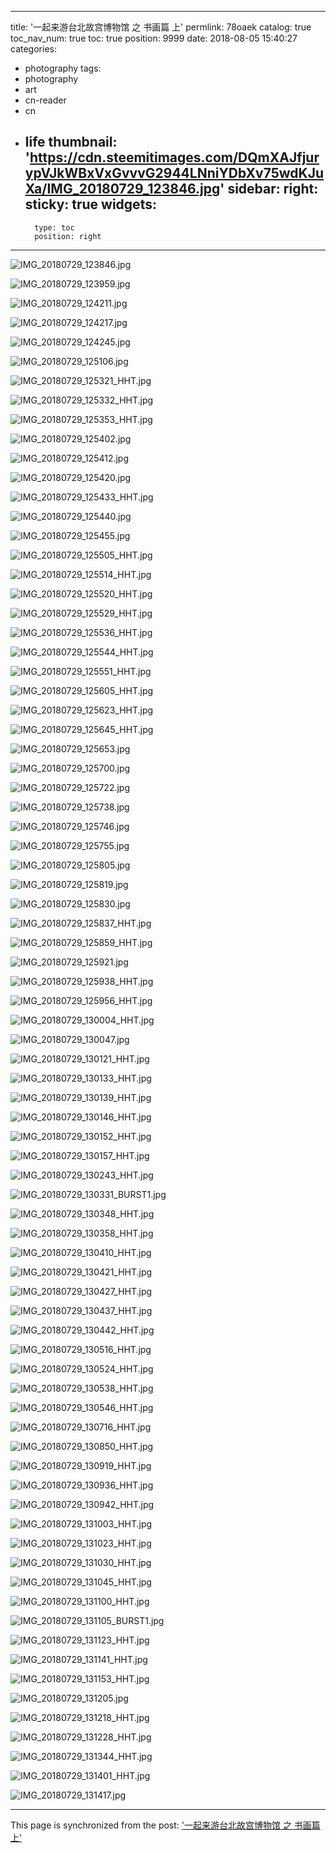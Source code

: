 
---
title: '一起来游台北故宫博物馆 之 书画篇 上'
permlink: 78oaek
catalog: true
toc_nav_num: true
toc: true
position: 9999
date: 2018-08-05 15:40:27
categories:
- photography
tags:
- photography
- art
- cn-reader
- cn
- life
thumbnail: 'https://cdn.steemitimages.com/DQmXAJfjurypVJkWBxVxGvvvG2944LNniYDbXv75wdKJuXa/IMG_20180729_123846.jpg'
sidebar:
    right:
        sticky: true
widgets:
    -
        type: toc
        position: right
---


![IMG_20180729_123846.jpg](https://cdn.steemitimages.com/DQmXAJfjurypVJkWBxVxGvvvG2944LNniYDbXv75wdKJuXa/IMG_20180729_123846.jpg)

![IMG_20180729_123959.jpg](https://cdn.steemitimages.com/DQmTLxWk8hGrDRHd3ZK3a8SXnnqEnTFDJ9VpTED34yHgV6U/IMG_20180729_123959.jpg)

![IMG_20180729_124211.jpg](https://cdn.steemitimages.com/DQmUHwJ2fS4q9ahd6TQjRncKb3ZdzjYA989VNxSGREAtQWA/IMG_20180729_124211.jpg)

![IMG_20180729_124217.jpg](https://cdn.steemitimages.com/DQmeGRCZiqbBMyhHvUq2kG8vrpRn7kyH1Gj3wi9PfnC54Zy/IMG_20180729_124217.jpg)

![IMG_20180729_124245.jpg](https://cdn.steemitimages.com/DQmS8zUqmBZDmkdsnb74NdioDutY8rsVyesVEgi44jfd4DW/IMG_20180729_124245.jpg)

![IMG_20180729_125106.jpg](https://cdn.steemitimages.com/DQmNfHBLbHsK5eXWZTosQHrdZmWbZCe371XojGoFUqfno8V/IMG_20180729_125106.jpg)

![IMG_20180729_125321_HHT.jpg](https://cdn.steemitimages.com/DQmZd56XrueqzBo9tWFRd8gKi5GFVuzRGVjFmMZWLvjE5Rz/IMG_20180729_125321_HHT.jpg)

![IMG_20180729_125332_HHT.jpg](https://cdn.steemitimages.com/DQmYDkroaFUnrNSodXZPNWtijXJERLw3btYQjSYEQ2TTKZw/IMG_20180729_125332_HHT.jpg)

![IMG_20180729_125353_HHT.jpg](https://cdn.steemitimages.com/DQmbwYcrCjicP7DqgU7VJFCZTFUkts7vJVFpMW6PPodz9XB/IMG_20180729_125353_HHT.jpg)

![IMG_20180729_125402.jpg](https://cdn.steemitimages.com/DQmTeU1M6mFM5GmzvbSkBFqqcJXKTZTpmmEpUTRfyaBjMxG/IMG_20180729_125402.jpg)

![IMG_20180729_125412.jpg](https://cdn.steemitimages.com/DQmPgXxXtG8JDjcFnUDEPvz5vyNymvM8vbiEeMwEwpQbtZ2/IMG_20180729_125412.jpg)


![IMG_20180729_125420.jpg](https://cdn.steemitimages.com/DQmdMXZNygLkwba5q4xbGLY2pyEdc6jPASjng1ZeoBDpKFm/IMG_20180729_125420.jpg)

![IMG_20180729_125433_HHT.jpg](https://cdn.steemitimages.com/DQmNYZErLWar1ZUP98LYjkkWWmQQGc9VkLqLj8VEqHDHQ8P/IMG_20180729_125433_HHT.jpg)

![IMG_20180729_125440.jpg](https://cdn.steemitimages.com/DQmajgxQcggR7Z7aHexsauKC2m8kaDwn3mtkTraKaH22Emi/IMG_20180729_125440.jpg)

![IMG_20180729_125455.jpg](https://cdn.steemitimages.com/DQmc2GAm8nohGFKaeZcXpi1CNKZMYN7Wh6Pcu9VMV9cofPX/IMG_20180729_125455.jpg)

![IMG_20180729_125505_HHT.jpg](https://cdn.steemitimages.com/DQmYZ5imepkX87MzLmMW9BpM9ZzasGzb6CzHj16RnEkLeD2/IMG_20180729_125505_HHT.jpg)

![IMG_20180729_125514_HHT.jpg](https://cdn.steemitimages.com/DQmdxF6irFfnKbGKEg9TG13AgCTRw3JbzXnt4zPVwJXBPcZ/IMG_20180729_125514_HHT.jpg)

![IMG_20180729_125520_HHT.jpg](https://cdn.steemitimages.com/DQmaQXnhA49EerRCbzaRNFgry77KfudLpMuFLeMFuCMC3Ux/IMG_20180729_125520_HHT.jpg)

![IMG_20180729_125529_HHT.jpg](https://cdn.steemitimages.com/DQmNa9GBhqCowyUMrAh6ggbyUJt985m6CApt5s812JcVjn7/IMG_20180729_125529_HHT.jpg)

![IMG_20180729_125536_HHT.jpg](https://cdn.steemitimages.com/DQmRMX8KWrRhmgzCXQBnkHMAaamRNP7aLjdsgUCMxXst5pH/IMG_20180729_125536_HHT.jpg)

![IMG_20180729_125544_HHT.jpg](https://cdn.steemitimages.com/DQmTAmVaiTmqWMMtxBj7xuTmk3cQRXQVqP4DA66zf7gpeq2/IMG_20180729_125544_HHT.jpg)


![IMG_20180729_125551_HHT.jpg](https://cdn.steemitimages.com/DQmdgk1ftxyKATHxtGDQhS7WZUAPGHk9DtNuUzjFz7sZ7Bs/IMG_20180729_125551_HHT.jpg)

![IMG_20180729_125605_HHT.jpg](https://cdn.steemitimages.com/DQmQThBFSsWAkU4ufn76GMor9EvCwiqDcqdt2Rx1rZGkBAX/IMG_20180729_125605_HHT.jpg)

![IMG_20180729_125623_HHT.jpg](https://cdn.steemitimages.com/DQmcmuD4wkLR8jMsu7NvxFjvs1CEyqPGQS7kxkmhV1RTK3f/IMG_20180729_125623_HHT.jpg)

![IMG_20180729_125645_HHT.jpg](https://cdn.steemitimages.com/DQmQW8tcZ4QDitnXR87gyqsjy2hi7cCBSuH4PcS2Z13Ac7q/IMG_20180729_125645_HHT.jpg)

![IMG_20180729_125653.jpg](https://cdn.steemitimages.com/DQmT6VdTj7C1QfsxbWy4xVuTkfvvESAieLC8TzmLaYzrbJh/IMG_20180729_125653.jpg)

![IMG_20180729_125700.jpg](https://cdn.steemitimages.com/DQmcTGRdgnRH1xpGfrXazrRbLWNjwJpw7DQcwd7QqjTqyrJ/IMG_20180729_125700.jpg)

![IMG_20180729_125722.jpg](https://cdn.steemitimages.com/DQmaaA7wp5kqDdg1tH7498SbkEgZu4kGvQN51p7wbw4NJGe/IMG_20180729_125722.jpg)

![IMG_20180729_125738.jpg](https://cdn.steemitimages.com/DQmSN8hgp29xCNwn5rcXTkw5HZh5u7SDEFZbRRMXyxrvFJH/IMG_20180729_125738.jpg)

![IMG_20180729_125746.jpg](https://cdn.steemitimages.com/DQmYFKTnqmm5XafchaKMJTQ7JJLjV4zc8zhAj4R5GFG1CPf/IMG_20180729_125746.jpg)

![IMG_20180729_125755.jpg](https://cdn.steemitimages.com/DQmYB5HZPXptdY88cT8n4N4VEx6Qzjm5xVWNo3x5YV7tF6a/IMG_20180729_125755.jpg)


![IMG_20180729_125805.jpg](https://cdn.steemitimages.com/DQmUL1yygNTK9Eigw8DbJwdZ2Vrbre3PvyU4p7kX2UiKu1H/IMG_20180729_125805.jpg)

![IMG_20180729_125819.jpg](https://cdn.steemitimages.com/DQmYMQpK9Z4Uamei8y1NsY5BEXvp7ZF7mkfoUgUoUNtiBjr/IMG_20180729_125819.jpg)

![IMG_20180729_125830.jpg](https://cdn.steemitimages.com/DQmbQRF9MzpxU8v6bnWt68AYUvm9kWYTDMzhQRwcbAXeTa5/IMG_20180729_125830.jpg)

![IMG_20180729_125837_HHT.jpg](https://cdn.steemitimages.com/DQmXg512aZWZvNwEW8QoJtSCYnZr9FnQQiUt8mZWEYdQeuX/IMG_20180729_125837_HHT.jpg)

![IMG_20180729_125859_HHT.jpg](https://cdn.steemitimages.com/DQmY9NRStUZMgV7DoJr8aAsCujQnXUuk75ddrQZyw3VZjbe/IMG_20180729_125859_HHT.jpg)

![IMG_20180729_125921.jpg](https://cdn.steemitimages.com/DQmcb6GE8PwzbcX12Nx9qye1ivEPTvqrWdxbQCag15CcNJf/IMG_20180729_125921.jpg)

![IMG_20180729_125938_HHT.jpg](https://cdn.steemitimages.com/DQmP6KUHi5RWp3CGK8sufmN8FcPKzLKQBHgCFvLxJY86624/IMG_20180729_125938_HHT.jpg)

![IMG_20180729_125956_HHT.jpg](https://cdn.steemitimages.com/DQmRX1e4A8GtkJ9EDEbpmGQrDStHaXM1DbeQrJhE3CFeXtm/IMG_20180729_125956_HHT.jpg)

![IMG_20180729_130004_HHT.jpg](https://cdn.steemitimages.com/DQmabT9NUqfksmD6XqY6BJ1rTKRM1FCgeLu1njPM13vZJej/IMG_20180729_130004_HHT.jpg)

![IMG_20180729_130047.jpg](https://cdn.steemitimages.com/DQmaVnWGRit6Ju3VyH7dGNN1XjkBqHTqoB7GRswDDL3EfFb/IMG_20180729_130047.jpg)


![IMG_20180729_130121_HHT.jpg](https://cdn.steemitimages.com/DQmZX1CkC2Jd934ost7pDr2tRzoHYvysJD7b6FR12zYfEu4/IMG_20180729_130121_HHT.jpg)

![IMG_20180729_130133_HHT.jpg](https://cdn.steemitimages.com/DQmP5DJhAtvixv9dK9aZJSaeNASzCn8KUvMxzdb4tCAUevf/IMG_20180729_130133_HHT.jpg)

![IMG_20180729_130139_HHT.jpg](https://cdn.steemitimages.com/DQmRp4iTAP42saM3h5PVpPNw33DD9T8mCHbzCbD9qBxar81/IMG_20180729_130139_HHT.jpg)

![IMG_20180729_130146_HHT.jpg](https://cdn.steemitimages.com/DQmS8Ku2QpoSnBz7pTLBnXr1i1XurvamnLhEjrokW4tCka7/IMG_20180729_130146_HHT.jpg)

![IMG_20180729_130152_HHT.jpg](https://cdn.steemitimages.com/DQmf9HfMBwbYa958aJ6YE3J1hM3xk5wznrtdbs627QeP4Cj/IMG_20180729_130152_HHT.jpg)

![IMG_20180729_130157_HHT.jpg](https://cdn.steemitimages.com/DQmZy2GB1enSxM58CqvmS6NYRcdjPdo7dNssiN44P31eV6m/IMG_20180729_130157_HHT.jpg)

![IMG_20180729_130243_HHT.jpg](https://cdn.steemitimages.com/DQmRnuShbMzyYWtYVGKC8L45hwWTFihu7N6gHwDEQj7yYd9/IMG_20180729_130243_HHT.jpg)

![IMG_20180729_130331_BURST1.jpg](https://cdn.steemitimages.com/DQmUYiepQk3KEYRTadba8gifVbNGiRGNqFJb88opvUHDUkG/IMG_20180729_130331_BURST1.jpg)

![IMG_20180729_130348_HHT.jpg](https://cdn.steemitimages.com/DQmVVdW55gwXVoY3kYvbRjJemDWDJfsij1xk55fW9Pou8vb/IMG_20180729_130348_HHT.jpg)

![IMG_20180729_130358_HHT.jpg](https://cdn.steemitimages.com/DQmcfzKjX8vwnVr5NVSLMbPh4znsyytauowGDosg3vHwYrk/IMG_20180729_130358_HHT.jpg)

![IMG_20180729_130410_HHT.jpg](https://cdn.steemitimages.com/DQmWeoPe4csc4utYvbyQKVRxMRd96r8sYAj16e5SfxwyEfU/IMG_20180729_130410_HHT.jpg)

![IMG_20180729_130421_HHT.jpg](https://cdn.steemitimages.com/DQmdRe1KmJ9pStetja3Mpos4WcMi8C4wwALtauciDSvJHBL/IMG_20180729_130421_HHT.jpg)

![IMG_20180729_130427_HHT.jpg](https://cdn.steemitimages.com/DQmXHCRzAn1GNUEm4ZeQarNNKaoqgUFvQMSMTQfrgNiidEA/IMG_20180729_130427_HHT.jpg)

![IMG_20180729_130437_HHT.jpg](https://cdn.steemitimages.com/DQmRRjVQRQ75UEuWz85aV7S6Usr9SoUvjESYEfyoeDuNxiR/IMG_20180729_130437_HHT.jpg)

![IMG_20180729_130442_HHT.jpg](https://cdn.steemitimages.com/DQmYB5p6rSWz5YT5ksRxkUxep3WXfiQHrnfUnki4F4Pxb6i/IMG_20180729_130442_HHT.jpg)

![IMG_20180729_130516_HHT.jpg](https://cdn.steemitimages.com/DQmVBQEASZX5okZfw6Q4P8kaEwhs86NMFMS1L8B8JF6Whqb/IMG_20180729_130516_HHT.jpg)

![IMG_20180729_130524_HHT.jpg](https://cdn.steemitimages.com/DQmSRx1hn6BxkZ5gYHrUa9R7xtZiZy6DAUE7izAnZunRyXe/IMG_20180729_130524_HHT.jpg)

![IMG_20180729_130538_HHT.jpg](https://cdn.steemitimages.com/DQmS65HXYc5FjKJunsM81uX2PPFGHEaC76JrCpPkhnKAGCg/IMG_20180729_130538_HHT.jpg)

![IMG_20180729_130546_HHT.jpg](https://cdn.steemitimages.com/DQmdq3kiPfWG1oJktQ9yd9WGfD3Cq8LvFsH7cxQpRgvQJvQ/IMG_20180729_130546_HHT.jpg)


![IMG_20180729_130716_HHT.jpg](https://cdn.steemitimages.com/DQmZSfvobNtTjRZfRcdmzBJisoutM47zaaJvsvhiADupQzP/IMG_20180729_130716_HHT.jpg)

![IMG_20180729_130850_HHT.jpg](https://cdn.steemitimages.com/DQmUHBbPg6KriV3tRTU2xDVqykgqLjUiGKWqQcQt7pwjjPk/IMG_20180729_130850_HHT.jpg)

![IMG_20180729_130919_HHT.jpg](https://cdn.steemitimages.com/DQmTjKiFVhGn1FhWezyBMF2eawTY4Pj4T8uPPz7mx3EaXx7/IMG_20180729_130919_HHT.jpg)

![IMG_20180729_130936_HHT.jpg](https://cdn.steemitimages.com/DQmbfbpKzn3k8o512NcsZe3CyVbw6fXauU37A8B26j8mmfp/IMG_20180729_130936_HHT.jpg)

![IMG_20180729_130942_HHT.jpg](https://cdn.steemitimages.com/DQmWFEdn3fbs5T9WHoipLzJB1mxD3zf12jAhpPuLPdXsCVX/IMG_20180729_130942_HHT.jpg)

![IMG_20180729_131003_HHT.jpg](https://cdn.steemitimages.com/DQmVbSNP66H8iDNcAGPrUWwJKq3sBCbW3y7QDqK38nPfYnM/IMG_20180729_131003_HHT.jpg)

![IMG_20180729_131023_HHT.jpg](https://cdn.steemitimages.com/DQmXtittkxkkxSYFGZNKcsFPTZjj9gzgrbTsScxCzbESjFh/IMG_20180729_131023_HHT.jpg)

![IMG_20180729_131030_HHT.jpg](https://cdn.steemitimages.com/DQmUyPkLJSVa8fyBJTR1zYvYwGdP3q73RKYAF7TetVFMqPv/IMG_20180729_131030_HHT.jpg)

![IMG_20180729_131045_HHT.jpg](https://cdn.steemitimages.com/DQmSzk91HEQmXwyXVgMvvemVzwAzBboofEM2Aug4D1RWJGn/IMG_20180729_131045_HHT.jpg)

![IMG_20180729_131100_HHT.jpg](https://cdn.steemitimages.com/DQmcfVGAS73eJJHNtDtiRWi7Za6qKqNPYnmNsH6X4BmQ9y1/IMG_20180729_131100_HHT.jpg)


![IMG_20180729_131105_BURST1.jpg](https://cdn.steemitimages.com/DQmSJV6nzhaFDHEtscMcL3iHysFP61PJfsckXfo3zrDsXQ9/IMG_20180729_131105_BURST1.jpg)

![IMG_20180729_131123_HHT.jpg](https://cdn.steemitimages.com/DQma9DxsZVqBkJ72eRZs3pvmPcSCDyzHGCR7tCsBWpqj1ag/IMG_20180729_131123_HHT.jpg)

![IMG_20180729_131141_HHT.jpg](https://cdn.steemitimages.com/DQmdVvCLAQm3iW5D4kgbaXF8586YS85uwkXMX4FthbNGzJP/IMG_20180729_131141_HHT.jpg)

![IMG_20180729_131153_HHT.jpg](https://cdn.steemitimages.com/DQmNSt4rt32o2H6hSmLuQtXRTJdcYBzDbh5s14ZKMQwGgc6/IMG_20180729_131153_HHT.jpg)

![IMG_20180729_131205.jpg](https://cdn.steemitimages.com/DQmernUH6wvFiyUiURqYRrhTGdJgphJp9LTL8Fac1cB23Fs/IMG_20180729_131205.jpg)

![IMG_20180729_131218_HHT.jpg](https://cdn.steemitimages.com/DQmUxYwWWRr9BctnkH9ANUMcVkDukGCciD1DiZv2HhxfuGE/IMG_20180729_131218_HHT.jpg)

![IMG_20180729_131228_HHT.jpg](https://cdn.steemitimages.com/DQmRnFZkZMdDiqZSyPF72QLEUkVuQausk1Rmv6PmKX7Hkqi/IMG_20180729_131228_HHT.jpg)

![IMG_20180729_131344_HHT.jpg](https://cdn.steemitimages.com/DQmeiBPGdb2XaQhyvo1jNrp8G1B85EUp3oRaaY78wFSVqnU/IMG_20180729_131344_HHT.jpg)

![IMG_20180729_131401_HHT.jpg](https://cdn.steemitimages.com/DQmUPp1BKFNJbBQNUdAvwdJdxYaXqAPdqTpeYKjVqrCjjEV/IMG_20180729_131401_HHT.jpg)

![IMG_20180729_131417.jpg](https://cdn.steemitimages.com/DQmWE196W8bgSQD8aqjpUkEYxvbE5R2KVGu9xjk9acww9cX/IMG_20180729_131417.jpg)

- - -

This page is synchronized from the post: ['一起来游台北故宫博物馆 之 书画篇 上'](https://steemit.com/@rivalhw/78oaek)
